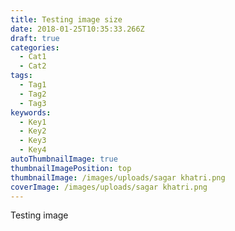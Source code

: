 ```yaml
---
title: Testing image size
date: 2018-01-25T10:35:33.266Z
draft: true
categories:
  - Cat1
  - Cat2
tags:
  - Tag1
  - Tag2
  - Tag3
keywords:
  - Key1
  - Key2
  - Key3
  - Key4
autoThumbnailImage: true
thumbnailImagePosition: top
thumbnailImage: /images/uploads/sagar khatri.png
coverImage: /images/uploads/sagar khatri.png
---
```

Testing image
